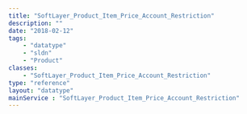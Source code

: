 ```yaml
---
title: "SoftLayer_Product_Item_Price_Account_Restriction"
description: ""
date: "2018-02-12"
tags:
    - "datatype"
    - "sldn"
    - "Product"
classes:
    - "SoftLayer_Product_Item_Price_Account_Restriction"
type: "reference"
layout: "datatype"
mainService : "SoftLayer_Product_Item_Price_Account_Restriction"
---
```

